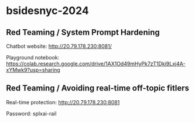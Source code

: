 # bsidesnyc-2024

## Red Teaming / System Prompt Hardening

Chatbot website: http://20.79.178.230:8081/

Playground notebook: https://colab.research.google.com/drive/1AX1Od49mHyPk7zT1Dki9Lxj4A-xYMwk9?usp=sharing

## Red Teaming / Avoiding real-time off-topic fitlers 

Real-time protection: http://20.79.178.230:8081

Password: splxai-rail
